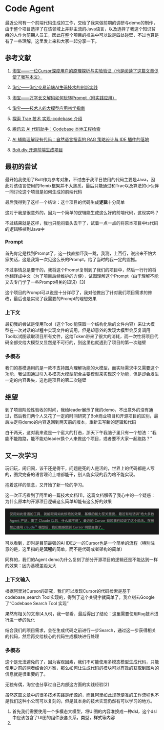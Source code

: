 # Code Agent

最近公司有一个前端代码生成的工作，交给了我来做前期的调研与demo的制作，由于整个项目选择了在该领域上并非主流的Java语言，以及选择了我这个知识贫瘠的人作为前期人员工，因此在整个项目的推进中可以说是四处碰壁，不过也算是有了一些理解，这里发上来和大家一起分享一下。

## 参考文献

1. [淘宝——一位Cursor深度用户的原理探析与实验验证（也是阅读了这篇文章促使了我写本文）](https://mp.weixin.qq.com/s/bT-R9oXvfO5wqRT8I2u_sQ)

2. [淘宝——淘宝交易前端AI生码技术的创新实践](https://mp.weixin.qq.com/s/RBIlsqdkN7CNDuGWxhoxGQ)

3. [淘宝——万字长文解码如何玩转Prompt（附实践应用）](https://mp.weixin.qq.com/s/ad6y-pCe1_PV7iNA7Uh1bg)

4. [淘宝——技术人的大模型应用初学指南](https://mp.weixin.qq.com/s/NeR1yPdmK6Z1hZVLRSgxrQ)

5. [探索 Trae 技术 实现-codebase 介绍](https://juejin.cn/post/7495199832749244425)

6. [腾讯云 AI 代码助手：Codebase 本地工程检索](https://www.cnblogs.com/txycsig/p/18752163)

7. [AI 辅助理解现有代码：自然语言搜索的 RAG 策略设计与 IDE 插件的落地](https://www.phodal.com/blog/ai-assistant-understanding-codebase/)

8. [Bolt.diy 开源前端生成项目](https://github.com/stackblitz-labs/bolt.diy) 

## 最初的尝试

最开始我使用了Bolt作为参考对象，不过由于我平日使用的代码主要是Java，因此对该语言使用的Remix框架并不太熟悉，最后只能通过和Trae以及算法的小伙伴一同讨论这个项目是如何生成的前端代码

最后我得到了这样一个结论：这个项目的代码生成**逻辑**十分简单

这对于我是很意外的，因为一个简单的逻辑能生成这么好的前端代码，这现实吗？

不过结果就是这样，我也只能闷着头去干了，试着一点一点的将原本项目中ts代码的逻辑移植到Java中

### Prompt

首先肯定是找到Prompt了，这一找直接吓我一跳，我测，上百行，说出来不怕大家笑话，这是我第一次见这么长的Prompt，给了当时的我一定的震撼。

不过事情总是要干的，我将这个Prompt复制到了我们的项目中，然后一行行的将他翻译成中文（为了项目后续维护的方便），试图理解这个Prompt（由于理解不能又去专门学了一些Prompt相关的知识）\[3]

这个项目的Prompt可以说是十分详尽了，我对他做出了针对我们项目需求的修改，最后也是实现了我需要的Prompt的理想效果

### 上下文

最初我的尝试是使用Tool（这个Tool能获取一个结构化后的文件内容）来让大模型在一次对话的过程中实现文件的调用，但是却意外的发现大模型会反复调用Tool以试图读取项目所有文件，这给Token带来了很大的消耗，而一次性将项目代码全部交给大模型又显然是不可行的，到这里也就遇到了项目的第一次碰壁

### 多模态

我们的基模选用的是一款不支持图片理解功能的大模型，而实际需求中又需要这个功能，我试图通过引入多模态大模型配合主要模型来实现这个功能，但是却会发生一定的内容丢失，这也是项目的第二次碰壁

## 绝望

到了项目阶段性验收的时间，我给leader展示了我的demo，不出意外的没有通过，然后我们两个人又花了一定的时间研究了Bolt商业项目和开源项目的区别，最后决定将demo的内容退回到两天前的版本，重新去写新的逻辑和代码

白干两天，这对我来说是一个蛮大的打击，那天下午我脑子里只有一个想法：“我能不能跑路，能不能劝leader换个人来做这个项目，或者要不大家一起跑路？”

## 又一次学习

玩归玩，闹归闹，该干还是得干，问题是死的人是活的，世界上的代码都是人写的，图灵完备的语言理论上啥都能干，别人能实现的我为啥不能实现。

抱着这样的信念，又开始了新一轮的学习。

这一次正巧看到了阿里的一篇技术文档\[1]，这篇文档解答了我心中的一个疑惑：为什么原本的开源项目逻辑这么简单却能有这么好的效果

![image.png](https://raw.githubusercontent.com/CoteNite/Blog_img/master/blogImg/20250821113309.png)

可以看到，即时是目前最强的AI IDE之一的Cursor也是一个简单的流程（特别注意的是，这里指的是**流程**的简单，而不是代码或者架构的简单）

同样的，我们的Agent demo为什么复刻了部分开源项目的逻辑还是不能达到一样的效果：因为基模差距太大

### 上下文输入

根据阿里对Cursor的研究，我们可以发现Cursor的代码检索是基于codebase_search Tool实现的，得到了这个关键字就简单了，我立刻去Google了“Codebase Search Tool 实现”

果然有相关的文章\[4,5,6]，我一顿看，最后得出了结论：这里需要使用Rag技术进行进一步的优化

结合我们的项目需求，会在生成代码之前进行一步Search，通过这一步获得相关的代码，然后再交给核心的代码生成模块进行处理

### 多模态

这个是无法避免的了，因为客观因素，我们不可能使用多模态模型生成代码，只能使用之前的两者结合的方案，那么如何让生成代码的模块可以有效的获取到图片的信息就是很重要的了。

无独有偶，淘宝也分享过自己内部这方面的实践经验\[2]

虽然这篇文章中的很多技术实践是闭源的，而且阿里如此规范便准的工作流程也不是我们这种小公司可以复刻的，但是其本身的技术实现仍然有可以学习的地方。

1. 首先我们需要使用一个多模态大模型，将UI图的内容准换成一种dsl，这个dsl中应该包含了UI图的组件嵌套关系，类型，样式等内容
2. 